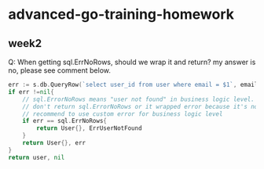 # advanced-go-training-homework

## week2
Q: When getting sql.ErrNoRows, should we wrap it and return?
my answer is no, please see comment below.
```go
err := s.db.QueryRow(`select user_id from user where email = $1`, email).Scan(&user.ID)
if err !=nil{
    // sql.ErrorNoRows means "user not found" in business logic level.
    // don't return sql.ErrorNoRows or it wrapped error because it's not a real database error
    // recommend to use custom error for business logic level
    if err == sql.ErrNoRows{
        return User{}, ErrUserNotFound
    }
    return User{}, err
}
return user, nil
```